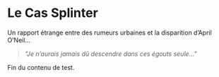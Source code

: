 # Le Cas Splinter

Un rapport étrange entre des rumeurs urbaines et la disparition d’April O’Neil...

> *"Je n’aurais jamais dû descendre dans ces égouts seule..."*

Fin du contenu de test.
